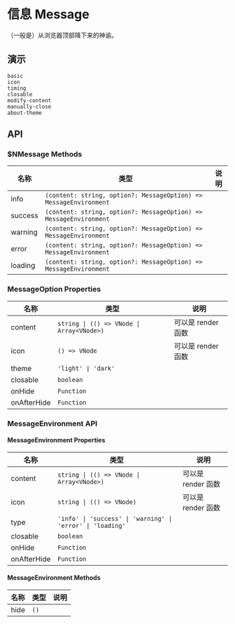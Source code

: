 # 信息 Message
（一般是）从浏览器顶部降下来的神谕。
## 演示
```demo
basic
icon
timing
closable
modify-content
manually-close
about-theme
```

## API
### $NMessage Methods
|名称|类型|说明|
|-|-|-|
|info|`(content: string, option?: MessageOption) => MessageEnvironment`||
|success|`(content: string, option?: MessageOption) => MessageEnvironment`||
|warning|`(content: string, option?: MessageOption) => MessageEnvironment`||
|error|`(content: string, option?: MessageOption) => MessageEnvironment`||
|loading|`(content: string, option?: MessageOption) => MessageEnvironment`||

### MessageOption Properties
|名称|类型|说明|
|-|-|-|
|content|`string \| (() => VNode \| Array<VNode>)`|可以是 render 函数|
|icon|`() => VNode`|可以是 render 函数|
|theme|`'light' \| 'dark'`||
|closable|`boolean`||
|onHide|`Function`||
|onAfterHide|`Function`||

### MessageEnvironment API
#### MessageEnvironment Properties
|名称|类型|说明|
|-|-|-|
|content|`string \| (() => VNode \| Array<VNode>)`|可以是 render 函数|
|icon|`string \| (() => VNode)`|可以是 render 函数|
|type|`'info' \| 'success' \| 'warning' \| 'error' \| 'loading'`||
|closable|`boolean`||
|onHide|`Function`||
|onAfterHide|`Function`||

#### MessageEnvironment Methods
|名称|类型|说明|
|-|-|-|
|hide|`()`||